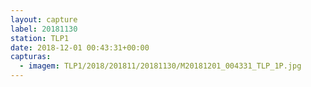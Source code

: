 ```yaml
---
layout: capture
label: 20181130
station: TLP1
date: 2018-12-01 00:43:31+00:00
capturas:
  - imagem: TLP1/2018/201811/20181130/M20181201_004331_TLP_1P.jpg
---
```

